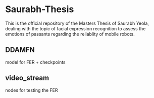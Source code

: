 # Saurabh-Thesis

This is the official repository of the Masters Thesis of Saurabh Yeola, dealing with the topic of facial expression recognition to assess the emotions of passants regarding the reliablity of mobile robots. 

## DDAMFN
model for FER + checkpoints

## video_stream
nodes for testing the FER

